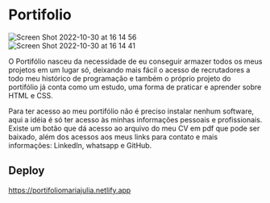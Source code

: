 # Portifolio

![Screen Shot 2022-10-30 at 16 14 56](https://user-images.githubusercontent.com/115854249/200088400-bcec45e1-8f02-42b2-a419-14bb77b21b48.png)
![Screen Shot 2022-10-30 at 16 14 41](https://user-images.githubusercontent.com/115854249/200088404-369987b8-0aeb-460c-9f3e-072f0005d2fd.png)


O Portifólio nasceu da necessidade de eu conseguir armazer todos os meus projetos em um lugar só, deixando mais fácil o acesso de recrutadores a todo meu histórico de programação e também o próprio projeto do portifólio já conta como um estudo, uma forma de praticar e aprender sobre HTML e CSS. 

Para ter acesso ao meu portifólio não é preciso instalar nenhum software, aqui a idéia é só ter acesso às minhas informações pessoais e profissionais. Existe um botão que dá acesso ao arquivo do meu CV em pdf que pode ser baixado, além dos acessos aos meus links para contato e mais informações: LinkedIn, whatsapp e GitHub. 

## Deploy
https://portifoliomariajulia.netlify.app
